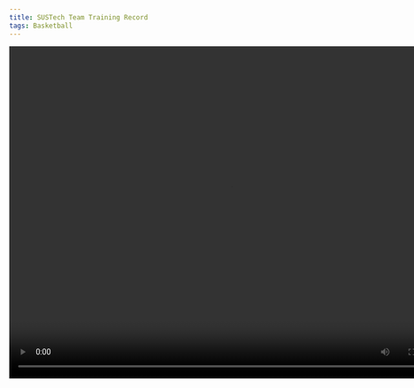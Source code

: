 ```yaml
---
title: SUSTech Team Training Record
tags: Basketball
---
```


<video src="/videos/test.mp4" width="800" height="600" controls="controls"></video>

<!--more-->
